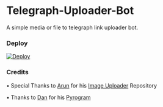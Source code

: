 # Telegraph-Uploader-Bot

A simple media or file to telegraph link uploader bot.

### Deploy

[![Deploy](https://www.herokucdn.com/deploy/button.svg)](https://heroku.com/deploy?template=https://github.com/FayasNoushad/Telegraph-Uploader-Bot)


### Credits 


• Special Thanks to [Arun](https://ArunPT.me) for his [Image Uploader](https://github.com/CW4RR10R/Image-UploadBot) Repository 

• Thanks to [Dan](https://github.com/delivrance) for his [Pyrogram](https://pyrogram.org)
